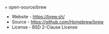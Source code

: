 = open-source/brew
* Website - https://brew.sh/
* Source - https://github.com/Homebrew/brew
* License - BSD 2-Clause License
